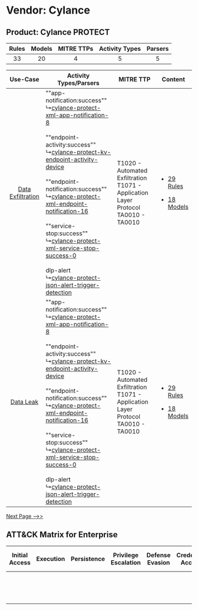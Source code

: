 Vendor: Cylance
===============
Product: Cylance PROTECT
------------------------
| Rules | Models | MITRE TTPs | Activity Types | Parsers |
|:-----:|:------:|:----------:|:--------------:|:-------:|
|  33   |   20   |     4      |       5        |    5    |

|    Use-Case    | Activity Types/Parsers    | MITRE TTP    | Content    |
|:----:| ---- | ---- | ---- |
| [Data Exfiltration](../../../UseCases/uc_data_exfiltration.md) |  ""app-notification:success""<br> ↳[cylance-protect-xml-app-notification-8](Ps/pC_cylanceprotectxmlappnotification8.md)<br><br> ""endpoint-activity:success""<br> ↳[cylance-protect-kv-endpoint-activity-device](Ps/pC_cylanceprotectkvendpointactivitydevice.md)<br><br> ""endpoint-notification:success""<br> ↳[cylance-protect-xml-endpoint-notification-16](Ps/pC_cylanceprotectxmlendpointnotification16.md)<br><br> ""service-stop:success""<br> ↳[cylance-protect-xml-service-stop-success-0](Ps/pC_cylanceprotectxmlservicestopsuccess0.md)<br><br> dlp-alert<br> ↳[cylance-protect-json-alert-trigger-detection](Ps/pC_cylanceprotectjsonalerttriggerdetection.md)<br> | T1020 - Automated Exfiltration<br>T1071 - Application Layer Protocol<br>TA0010 - TA0010<br> | [<ul><li>29 Rules</li></ul><ul><li>18 Models</li></ul>](RM/r_m_cylance_cylance_protect_Data_Exfiltration.md) |
|         [Data Leak](../../../UseCases/uc_data_leak.md)         |  ""app-notification:success""<br> ↳[cylance-protect-xml-app-notification-8](Ps/pC_cylanceprotectxmlappnotification8.md)<br><br> ""endpoint-activity:success""<br> ↳[cylance-protect-kv-endpoint-activity-device](Ps/pC_cylanceprotectkvendpointactivitydevice.md)<br><br> ""endpoint-notification:success""<br> ↳[cylance-protect-xml-endpoint-notification-16](Ps/pC_cylanceprotectxmlendpointnotification16.md)<br><br> ""service-stop:success""<br> ↳[cylance-protect-xml-service-stop-success-0](Ps/pC_cylanceprotectxmlservicestopsuccess0.md)<br><br> dlp-alert<br> ↳[cylance-protect-json-alert-trigger-detection](Ps/pC_cylanceprotectjsonalerttriggerdetection.md)<br> | T1020 - Automated Exfiltration<br>T1071 - Application Layer Protocol<br>TA0010 - TA0010<br> | [<ul><li>29 Rules</li></ul><ul><li>18 Models</li></ul>](RM/r_m_cylance_cylance_protect_Data_Leak.md)         |
[Next Page -->>](2_ds_cylance_cylance_protect.md)

ATT&CK Matrix for Enterprise
----------------------------
| Initial Access | Execution | Persistence | Privilege Escalation | Defense Evasion | Credential Access | Discovery | Lateral Movement | Collection | Command and Control                                                             | Exfiltration                                                                | Impact |
| -------------- | --------- | ----------- | -------------------- | --------------- | ----------------- | --------- | ---------------- | ---------- | ------------------------------------------------------------------------------- | --------------------------------------------------------------------------- | ------ |
|                |           |             |                      |                 |                   |           |                  |            | [Application Layer Protocol](https://attack.mitre.org/techniques/T1071)<br><br> | [Automated Exfiltration](https://attack.mitre.org/techniques/T1020)<br><br> |        |